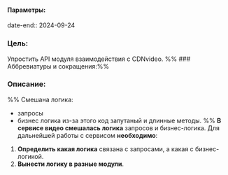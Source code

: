 #### Параметры:
date-end:: 2024-09-24
### Цель:
Упростить API модуля взаимодействия с CDNvideo.
%% ### Аббревиатуры и сокращения:%%
### Описание:
%% Смешана логика:
- запросы
- бизнес логика
из-за этого код запутаный и длинные методы. %%
**В сервисе видео смешалась логика** запросов и бизнес-логика. Для дальнейшей работы с сервисом **необходимо**:
1) **Определить какая логика** связана с запросами, а какая с бизнес-логикой.
2) **Вынести логику в разные модули**.